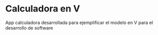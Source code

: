 # Calculadora en V

App calculadora desarrollada para ejemplificar el modelo en V para el desarrollo de software